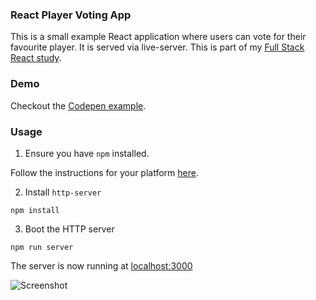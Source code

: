 ### React Player Voting App

This is a small example React application where users can vote for their favourite player. It is served via live-server. This is part of my [Full Stack React study](https://www.fullstackreact.com/).
 
### Demo
Checkout the [Codepen example](https://codepen.io/jamesg1/pen/aqWvvr).

### Usage

1. Ensure you have `npm` installed.

Follow the instructions for your platform [here](https://github.com/npm/npm).

2. Install `http-server`

````
npm install
````

3. Boot the HTTP server

````
npm run server
````

The server is now running at [localhost:3000](localhost:3000)

![Screenshot](https://s9.postimg.org/lflmnbhkf/screenshot.png)
